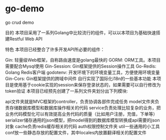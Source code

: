 # go-demo
go crud demo

目的
本项目采用了一系列Golang中比较流行的组件，可以以本项目为基础快速搭建Restful Web API

特色
本项目已经整合了许多开发API所必要的组件：

Gin: 轻量级Web框架，自称路由速度是golang最快的
GORM: ORM工具。本项目需要配合Mysql使用
Gin-Session: Gin框架提供的Session操作工具
Go-Redis: Golang Redis客户端
godotenv: 开发环境下的环境变量工具，方便使用环境变量
Gin-Cors: Gin框架提供的跨域中间件
自行实现了国际化i18n的一些基本功能
本项目是使用基于cookie实现的session来保存登录状态的，如果需要可以自行修改为token验证
本项目已经预先创建了一系列文件夹划分出下列模块:

api文件夹就是MVC框架的controller，负责协调各部件完成任务
model文件夹负责存储数据库模型和数据库操作相关的代码
service负责处理比较复杂的业务，把业务代码模型化可以有效提高业务代码的质量（比如用户注册，充值，下单等）
serializer储存通用的json模型，把model得到的数据库模型转换成api需要的json对象
cache负责redis缓存相关的代码
auth权限控制文件夹
util一些通用的小工具
conf放一些静态存放的配置文件，其中locales内放置翻译相关的配置文件
